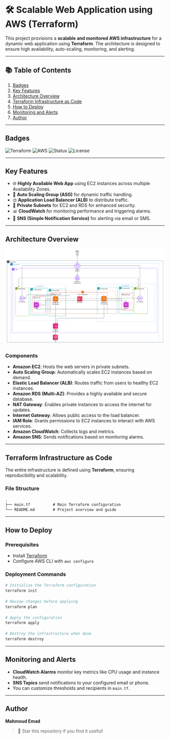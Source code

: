 # 🛠️ Scalable Web Application using AWS (Terraform)

This project provisions a **scalable and monitored AWS infrastructure** for a dynamic web application using **Terraform**. The architecture is designed to ensure high availability, auto-scaling, monitoring, and alerting.

---

## 📚 Table of Contents

1. [Badges](#badges)
2. [Key Features](#key-features)
3. [Architecture Overview](#architecture-overview)
4. [Terraform Infrastructure as Code](#terraform-infrastructure-as-code)
5. [How to Deploy](#how-to-deploy)
6. [Monitoring and Alerts](#monitoring-and-alerts)
7. [Author](#author)

---

## Badges

![Terraform](https://img.shields.io/badge/IaC-Terraform-623CE4?logo=terraform)
![AWS](https://img.shields.io/badge/Cloud-AWS-FF9900?logo=amazon-aws)
![Status](https://img.shields.io/badge/status-active-brightgreen)
![License](https://img.shields.io/badge/license-MIT-blue)

---

## Key Features

- 🌐 **Highly Available Web App** using EC2 instances across multiple Availability Zones.
- 🔁 **Auto Scaling Group (ASG)** for dynamic traffic handling.
- ⚖️ **Application Load Balancer (ALB)** to distribute traffic.
- 🔐 **Private Subnets** for EC2 and RDS for enhanced security.
- 📊 **CloudWatch** for monitoring performance and triggering alarms.
- 📣 **SNS (Simple Notification Service)** for alerting via email or SMS.

---

## Architecture Overview

![AWS Architecture](https://github.com/Mahmoud9423/Metro-Reward-System-using-AWS/blob/main/AWS%20(3).png)

### Components

- **Amazon EC2**: Hosts the web servers in private subnets.
- **Auto Scaling Group**: Automatically scales EC2 instances based on demand.
- **Elastic Load Balancer (ALB)**: Routes traffic from users to healthy EC2 instances.
- **Amazon RDS (Multi-AZ)**: Provides a highly available and secure database.
- **NAT Gateway**: Enables private instances to access the internet for updates.
- **Internet Gateway**: Allows public access to the load balancer.
- **IAM Role**: Grants permissions to EC2 instances to interact with AWS services.
- **Amazon CloudWatch**: Collects logs and metrics.
- **Amazon SNS**: Sends notifications based on monitoring alarms.

---

## Terraform Infrastructure as Code

The entire infrastructure is defined using **Terraform**, ensuring reproducibility and scalability.

### File Structure

```
.
├── main.tf          # Main Terraform configuration
└── README.md        # Project overview and guide
```

---

## How to Deploy

### Prerequisites

- Install [Terraform](https://www.terraform.io/downloads)
- Configure AWS CLI with `aws configure`

### Deployment Commands

```bash
# Initialize the Terraform configuration
terraform init

# Review changes before applying
terraform plan

# Apply the configuration
terraform apply

# Destroy the infrastructure when done
terraform destroy
```

---

## Monitoring and Alerts

- **CloudWatch Alarms** monitor key metrics like CPU usage and instance health.
- **SNS Topics** send notifications to your configured email or phone.
- You can customize thresholds and recipients in `main.tf`.

---

## Author

**Mahmoud Emad**

> 🌟 Star this repository if you find it useful!

